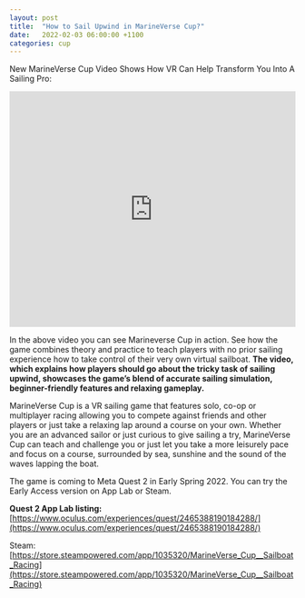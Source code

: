 ```yaml
---
layout: post
title:  "How to Sail Upwind in MarineVerse Cup?"
date:   2022-02-03 06:00:00 +1100
categories: cup
---
```


New MarineVerse Cup Video Shows How VR Can Help Transform You Into A Sailing Pro: 


<iframe width="100%" height="415" src="https://www.youtube.com/embed/ppTIrmMG-gU?rel=0&amp;showinfo=0" frameborder="0" allowfullscreen></iframe>


<!--more-->

In the above video you can see Marineverse Cup in action. See how the game combines theory and practice to teach players with no prior sailing experience how to take control of their very own virtual sailboat. **The video, which explains how players should go about the tricky task of sailing upwind, showcases the game’s blend of accurate sailing simulation, beginner-friendly features and relaxing gameplay.**     


MarineVerse Cup is a VR sailing game that features solo, co-op or multiplayer racing allowing you to compete against friends and other players or just take a relaxing lap around a course on your own. Whether you are an advanced sailor or just curious to give sailing a try, MarineVerse Cup can teach and challenge you or just let you take a more leisurely pace and focus on a course, surrounded by sea, sunshine and the sound of the waves lapping the boat. 

The game is coming to Meta Quest 2 in Early Spring 2022. You can try the Early Access version on App Lab or Steam.


**Quest 2 App Lab listing:** [https://www.oculus.com/experiences/quest/2465388190184288/](https://www.oculus.com/experiences/quest/2465388190184288/)

Steam: [https://store.steampowered.com/app/1035320/MarineVerse_Cup__Sailboat_Racing](https://store.steampowered.com/app/1035320/MarineVerse_Cup__Sailboat_Racing)


